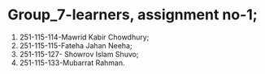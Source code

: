 # Group_7-learners, assignment no-1;
1. 251-115-114-Mawrid Kabir Chowdhury;
2. 251-115-115-Fateha Jahan Neeha;
3. 251-115-127- Showrov Islam Shuvo;
4. 251-115-133-Mubarrat Rahman.

